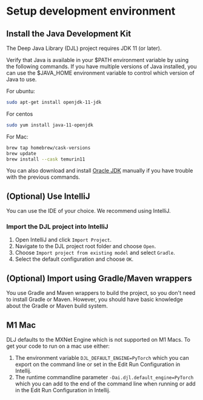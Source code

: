 # Setup development environment

## Install the Java Development Kit

The Deep Java Library (DJL)  project requires JDK 11 (or later). 

Verify that Java is available in your $PATH environment variable by using the following commands. If you have multiple versions of Java installed,
you can use the $JAVA_HOME environment variable to control which version of Java to use.

For ubuntu:

```bash
sudo apt-get install openjdk-11-jdk
```

For centos

```bash
sudo yum install java-11-openjdk
```

For Mac:

```bash
brew tap homebrew/cask-versions
brew update
brew install --cask temurin11
```

You can also download and install [Oracle JDK](https://www.oracle.com/technetwork/java/javase/overview/index.html)
manually if you have trouble with the previous commands.

## (Optional) Use IntelliJ 

You can use the IDE of your choice. We recommend using IntelliJ.

### Import the DJL project into IntelliJ

1. Open IntelliJ and click `Import Project`.
2. Navigate to the DJL project root folder and choose `Open`.
3. Choose `Import project from existing model` and select `Gradle`.
4. Select the default configuration and choose `OK`.

## (Optional) Import using Gradle/Maven wrappers

You use Gradle and Maven wrappers to build the project, so you don't need to install Gradle or Maven.
However, you should have basic knowledge about the Gradle or Maven build system.

## M1 Mac

DLJ defaults to the MXNet Engine which is not supported on M1 Macs. To get your code to run on a mac use either:

1. The environment variable `DJL_DEFAULT_ENGINE=PyTorch` which you can export on the command line or set in the Edit Run Configuration in Intellij. 
2. The runtime commandline parameter `-Dai.djl.default_engine=PyTorch` which you can add to the end of the command line when running or add in the Edit Run Configuration in Intellij. 
